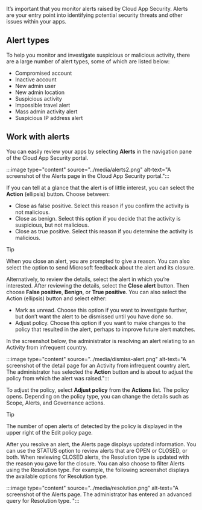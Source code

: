 It’s important that you monitor alerts raised by Cloud App Security. Alerts are your entry point into identifying potential security threats and other issues within your apps. 

## Alert types

To help you monitor and investigate suspicious or malicious activity, there are a large number of alert types, some of which are listed below: 

- Compromised account
- Inactive account
- New admin user
- New admin location
- Suspicious activity
- Impossible travel alert 
- Mass admin activity alert
- Suspicious IP address alert

## Work with alerts

You can easily review your apps by selecting **Alerts** in the navigation pane of the Cloud App Security portal. 

:::image type="content" source="../media/alerts2.png" alt-text="A screenshot of the Alerts page in the Cloud App Security portal.":::

If you can tell at a glance that the alert is of little interest, you can select the **Action** (ellipsis) button. Choose between:

- Close as false positive. Select this reason if you confirm the activity is not malicious.
- Close as benign. Select this option if you decide that the activity is suspicious, but not malicious.
- Close as true positive. Select this reason if you determine the activity is malicious.

> [!TIP]
> When you close an alert, you are prompted to give a reason. You can also select the option to send Microsoft feedback about the alert and its closure. 

Alternatively, to review the details, select the alert in which you’re interested. After reviewing the details, select the **Close alert** button. Then choose **False positive**, **Benign**, or **True positive**. You can also select the Action (ellipsis) button and select either:

- Mark as unread. Choose this option if you want to investigate further, but don’t want the alert to be dismissed until you have done so. 
- Adjust policy. Choose this option if you want to make changes to the policy that resulted in the alert, perhaps to improve future alert matches. 

In the screenshot below, the administrator is resolving an alert relating to an Activity from infrequent country. 

:::image type="content" source="../media/dismiss-alert.png" alt-text="A screenshot of the detail page for an Activity from infrequent country alert. The administrator has selected the **Action** button and is about to adjust the policy from which the alert was raised.":::

To adjust the policy, select **Adjust policy** from the **Actions** list. The policy opens. Depending on the policy type, you can change the details such as Scope, Alerts, and Governance actions. 

> [!TIP]
> The number of open alerts of detected by the policy is displayed in the upper right of the Edit policy page. 

After you resolve an alert, the Alerts page displays updated information. You can use the STATUS option to review alerts that are OPEN or CLOSED, or both. When reviewing CLOSED alerts, the Resolution type is updated with the reason you gave for the closure. You can also choose to filter Alerts using the Resolution type. For example, the following screenshot displays the available options for Resolution type. 

:::image type="content" source="../media/resolution.png" alt-text="A screenshot of the Alerts page. The administrator has entered an advanced query for Resolution type. ":::
